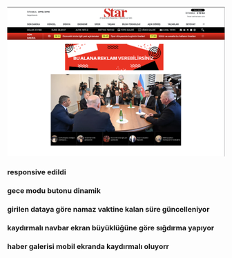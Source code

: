  ![Example Image](./src/png/star-clone-page.png)

 ### responsive edildi
  ### gece modu butonu dinamik
  ### girilen dataya göre namaz vaktine kalan süre güncelleniyor
  ### kaydırmalı navbar ekran büyüklüğüne göre sığdırma yapıyor
  ### haber galerisi mobil ekranda kaydırmalı oluyorr